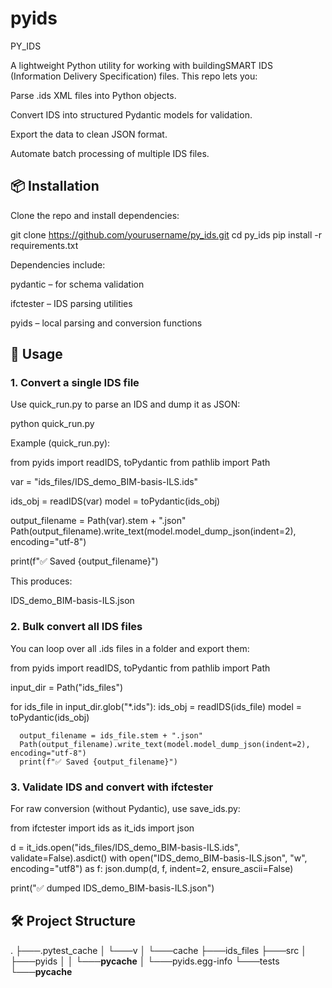 # pyids

PY_IDS

A lightweight Python utility for working with buildingSMART IDS
 (Information Delivery Specification) files.
This repo lets you:

Parse .ids XML files into Python objects.

Convert IDS into structured Pydantic models for validation.

Export the data to clean JSON format.

Automate batch processing of multiple IDS files.

## 📦 Installation

 Clone the repo and install dependencies:
 
 git clone https://github.com/yourusername/py_ids.git
 cd py_ids
 pip install -r requirements.txt
 
 
 Dependencies include:
 
 pydantic
  – for schema validation
 
 ifctester
  – IDS parsing utilities
 
 pyids
  – local parsing and conversion functions

## 🚀 Usage
### 1. Convert a single IDS file
 
  Use quick_run.py to parse an IDS and dump it as JSON:
  
  python quick_run.py
  
  
  Example (quick_run.py):
  
  from pyids import readIDS, toPydantic
  from pathlib import Path
  
  var = "ids_files/IDS_demo_BIM-basis-ILS.ids"
  
  ids_obj = readIDS(var)
  model = toPydantic(ids_obj)
  
  output_filename = Path(var).stem + ".json"
  Path(output_filename).write_text(model.model_dump_json(indent=2), encoding="utf-8")
  
  print(f"✅ Saved {output_filename}")
  
  
  This produces:
  
  IDS_demo_BIM-basis-ILS.json
  
 ### 2. Bulk convert all IDS files
 
  You can loop over all .ids files in a folder and export them:
  
  from pyids import readIDS, toPydantic
  from pathlib import Path
  
  input_dir = Path("ids_files")
  
  for ids_file in input_dir.glob("*.ids"):
      ids_obj = readIDS(ids_file)
      model = toPydantic(ids_obj)
  
      output_filename = ids_file.stem + ".json"
      Path(output_filename).write_text(model.model_dump_json(indent=2), encoding="utf-8")
      print(f"✅ Saved {output_filename}")
  
 ### 3. Validate IDS and convert with ifctester
 
  For raw conversion (without Pydantic), use save_ids.py:
  
  from ifctester import ids as it_ids
  import json
  
  d = it_ids.open("ids_files/IDS_demo_BIM-basis-ILS.ids", validate=False).asdict()
  with open("IDS_demo_BIM-basis-ILS.json", "w", encoding="utf8") as f:
      json.dump(d, f, indent=2, ensure_ascii=False)
  
  print("✅ dumped IDS_demo_BIM-basis-ILS.json")

## 🛠 Project Structure
 .
 ├───.pytest_cache
 │   └───v
 │       └───cache
 ├───ids_files
 ├───src
 │   ├───pyids
 │   │   └───__pycache__
 │   └───pyids.egg-info
 └───tests
     └───__pycache__
